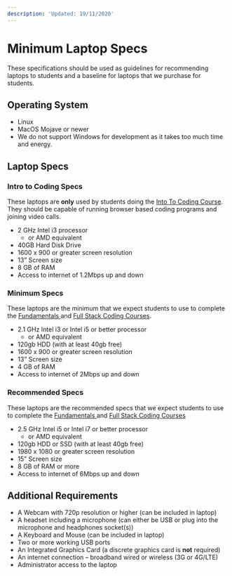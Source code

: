 ```yaml
---
description: 'Updated: 19/11/2020'
---
```


# Minimum Laptop Specs

These specifications should be used as guidelines for recommending laptops to students and a baseline for laptops that we purchase for students.

## Operating System

* Linux 
* MacOS Mojave or newer
* We do not support Windows for development as it takes too much time and energy.

## Laptop Specs

### Intro to Coding Specs

These laptops are **only** used by students doing the [Into To Coding Course](../../../our-courses/intro-to-coding-course/). They should be capable of running browser based coding programs and joining video calls.

* 2 GHz Intel i3 processor 
  * or AMD equivalent
* 40GB Hard Disk Drive
* 1600 x 900 or greater screen resolution
* 13” Screen size
* 8 GB of RAM
* Access to internet of 1.2Mbps up and down

### Minimum Specs

These laptops are the minimum that we expect students to use to complete the [Fundamentals ](../../../our-courses/fundamentals/)and [Full Stack Coding Courses](../../../our-courses/full-stack-course/).

* 2.1 GHz Intel i3 or Intel i5 or better processor
  * or AMD equivalent
* 120gb HDD \(with at least 40gb free\)
* 1600 x 900 or greater screen resolution
* 13” Screen size
* 4 GB of RAM
* Access to internet of 2Mbps up and down

### Recommended Specs

These laptops are the recommended specs that we expect students to use to complete the [Fundamentals ](../../../our-courses/fundamentals/)and [Full Stack Coding Courses](../../../our-courses/full-stack-course/)

* 2.5 GHz Intel i5 or Intel i7 or better processor
  * or AMD equivalent
* 120gb HDD or SSD \(with at least 40gb free\)
* 1980 x 1080 or greater screen resolution
* 15” Screen size
* 8 GB of RAM or more
* Access to internet of 6Mbps up and down

## Additional Requirements

* A Webcam with 720p resolution or higher \(can be included in laptop\)
* A headset including a microphone \(can either be USB or plug into the microphone and headphones socket\(s\)\)
* A Keyboard and Mouse \(can be included in laptop\)
* Two or more working USB ports
* An Integrated Graphics Card \(a discrete graphics card is **not** required\)
* An internet connection – broadband wired or wireless \(3G or 4G/LTE\)
* Administrator access to the laptop


